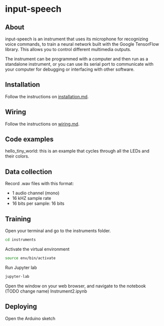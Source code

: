 # input-speech

## About

input-speech is an instrument that uses its microphone for recognizing voice commands, to train a neural network built with the Google TensorFlow library. This allows you to control different multimedia outputs.

The instrument can be programmed with a computer and then run as a standalone instrument, or you can use its serial port to communicate with your computer for debugging or interfacing with other software.

## Installation

Follow the instructions on [installation.md](installation.md).

## Wiring

Follow the instructions on [wiring.md](wiring.md).

## Code examples

hello_tiny_world: this is an example that cycles through all the LEDs and their colors.

## Data collection

Record .wav files with this format:

* 1 audio channel (mono)
* 16 kHZ sample rate
* 16 bits per sample: 16 bits

## Training

Open your terminal and go to the instruments folder.

```bash
cd instruments
```

Activate the virtual environment


```bash
source env/bin/activate
```

Run Jupyter lab

```bash
jupyter-lab
```

Open the window on your web browser, and navigate to the notebook (TODO change name) Instrument2.ipynb


## Deploying

Open the Arduino sketch
